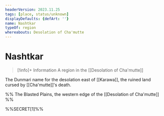 ```yaml
---
headerVersion: 2023.11.25
tags: [place, status/unknown]
displayDefaults: {defArt: ''}
name: Nashtkar
typeOf: region
whereabouts: Desolation of Cha'mutte
---
```

# Nashtkar
>[!info]+ Information
> A region in the [[Desolation of Cha'mutte]]

The Dunmari name for the desolation east of [[Karawa]], the ruined land cursed by [[Cha'mutte]]'s death. 

%%
The Blasted Plains, the western edge of the [[Desolation of Cha'mutte]]
%%

%%SECRET[1]%%